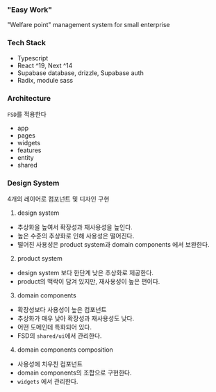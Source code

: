 ### "Easy Work"
"Welfare point" management system for small enterprise

### Tech Stack
- Typescript
- React ^19, Next ^14
- Supabase database, drizzle, Supabase auth
- Radix, module sass

### Architecture
`FSD`를 적용한다
- app
- pages
- widgets
- features
- entity
- shared

### Design System
4개의 레이어로 컴포넌트 및 디자인 구현
1. design system
  - 추상화을 높여서 확장성과 재사용성을 높인다.
  - 높은 수준의 추상화로 인해 사용성은 떨어진다.
  - 떨어진 사용성은 product system과 domain components 에서 보완한다.
2. product system
  - design system 보다 한단계 낮은 추상화로 제공한다.
  - product의 맥락이 담겨 있지만, 재사용성이 높은 편이다.
3. domain components
  - 확장성보다 사용성이 높은 컴포넌트
  - 추상화가 매우 낮아 확장성과 재사용성도 낮다.
  - 어떤 도메인테 특화되어 있다.
  - FSD의 `shared/ui`에서 관리한다.
4. domain components composition
  - 사용성에 치우친 컴포넌트
  - domain components의 조합으로 구현한다.
  - `widgets` 에서 관리한다.

